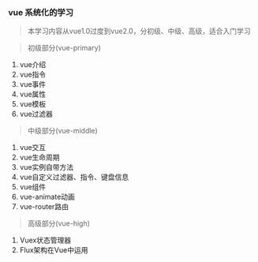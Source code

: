 ### vue 系统化的学习
> 本学习内容从vue1.0过度到vue2.0，分初级、中级、高级，适合入门学习

>   初级部分(vue-primary)

1. vue介绍
2. vue指令
3. vue事件
4. vue属性
5. vue模板
6. vue过滤器

>   中级部分(vue-middle)

1. vue交互
2. vue生命周期
3. vue实例自带方法
4. vue自定义过滤器、指令、键盘信息
5. vue组件
6. vue-animate动画
7. vue-router路由        

>   高级部分(vue-high)

1. Vuex状态管理器
2. Flux架构在Vue中运用
